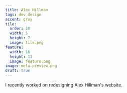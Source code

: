 ```yaml
---
title: Alex Hillman
tags: dev design
accent: gray
tile:
  order: 10
  width: 5
  height: 7
  image: tile.png
feature:
  width: 16
  height: 11
  image: feature.png
image: meta-preview.png
draft: true
---
```


I recently worked on redesigning Alex Hillman's website.